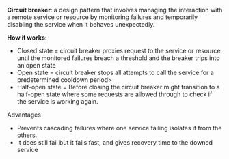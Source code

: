 **Circuit breaker**: a design pattern that involves managing the interaction with a remote service or resource by monitoring failures and temporarily disabling the service when it behaves unexpectedly.

**How it works**: 
* Closed state = circuit breaker proxies request to the service or resource until the monitored failures breach a threshold and the breaker trips into an open state
* Open state = circuit breaker stops all attempts to call the service for a predetermined cooldown period> 
* Half-open state = Before closing the circuit breaker might transition to a half-open state where some requests are allowed through to check if the service is working again.

Advantages
* Prevents cascading failures where one service failing isolates it from the others. 
* It does still fail but it fails fast, and gives recovery time to the downed service